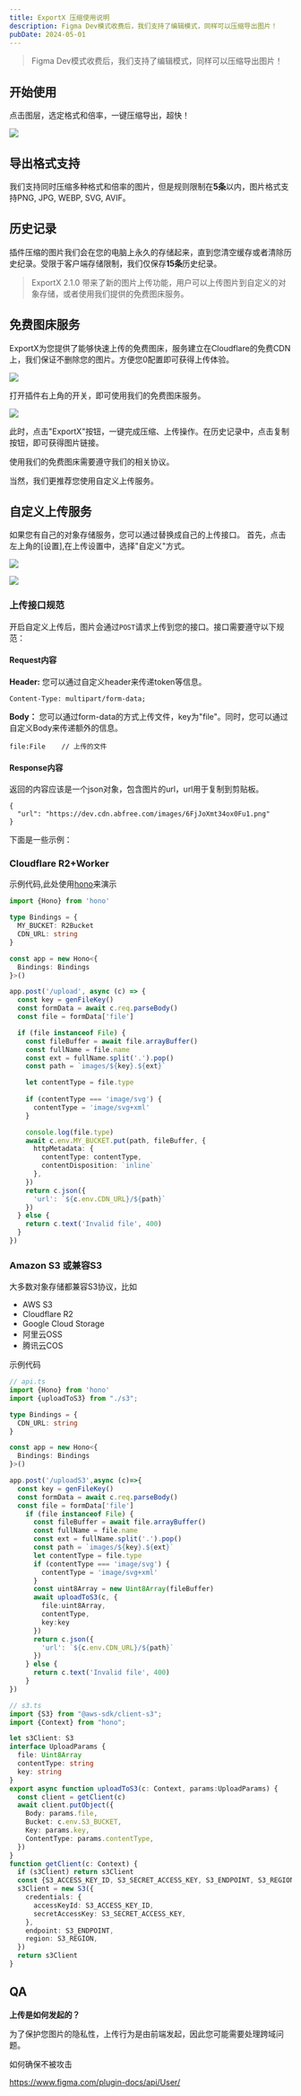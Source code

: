 ```yaml
---
title: ExportX 压缩使用说明
description: Figma Dev模式收费后，我们支持了编辑模式，同样可以压缩导出图片！
pubDate: 2024-05-01
---
```

> Figma Dev模式收费后，我们支持了编辑模式，同样可以压缩导出图片！

## 开始使用

点击图层，选定格式和倍率，一键压缩导出，超快！

![](https://x.abfree.com/assets/ac438e6e-4a4f-46af-84bb-65d0f1ca5359)

## 导出格式支持

我们支持同时压缩多种格式和倍率的图片，但是规则限制在**5条**以内，图片格式支持PNG, JPG, WEBP, SVG, AVIF。

## 历史记录

插件压缩的图片我们会在您的电脑上永久的存储起来，直到您清空缓存或者清除历史纪录。受限于客户端存储限制，我们仅保存**15条**历史纪录。

> ExportX 2.1.0 带来了新的图片上传功能，用户可以上传图片到自定义的对象存储，或者使用我们提供的免费图床服务。

## 免费图床服务

ExportX为您提供了能够快速上传的免费图床，服务建立在Cloudflare的免费CDN上，我们保证不删除您的图片。方便您0配置即可获得上传体验。

![](https://x.abfree.com/assets/bf160bbf-4326-4cb5-90ec-799a044fbbd9)

打开插件右上角的开关，即可使用我们的免费图床服务。

![](https://x.abfree.com/assets/17c60acf-a5ec-40d8-979f-ab1d861c1ae8)

此时，点击"ExportX"按钮，一键完成压缩、上传操作。在历史记录中，点击复制按钮，即可获得图片链接。

使用我们的免费图床需要遵守我们的相关协议。

当然，我们更推荐您使用自定义上传服务。

## 自定义上传服务

如果您有自己的对象存储服务，您可以通过替换成自己的上传接口。
首先，点击左上角的[设置],在上传设置中，选择"自定义"方式。


![](https://x.abfree.com/assets/3c196681-afa3-42b1-8716-320428204875)

![](https://x.abfree.com/assets/3691eb76-6dd5-4f59-a05b-81d3117b849b)

### 上传接口规范

开启自定义上传后，图片会通过`POST`请求上传到您的接口。接口需要遵守以下规范：

#### Request内容
**Header:**
您可以通过自定义header来传递token等信息。
```
Content-Type: multipart/form-data;
```

**Body：**
您可以通过form-data的方式上传文件，key为"file"。同时，您可以通过自定义Body来传递额外的信息。
```
file:File    // 上传的文件
```
#### Response内容
返回的内容应该是一个json对象，包含图片的url，url用于复制到剪贴板。
```
{
  "url": "https://dev.cdn.abfree.com/images/6FjJoXmt34ox0Fu1.png"
}
```


下面是一些示例：

### Cloudflare R2+Worker

示例代码,此处使用[hono](https://hono.dev/)来演示

```ts
import {Hono} from 'hono'

type Bindings = {
  MY_BUCKET: R2Bucket
  CDN_URL: string
}

const app = new Hono<{
  Bindings: Bindings
}>()

app.post('/upload', async (c) => {
  const key = genFileKey()
  const formData = await c.req.parseBody()
  const file = formData['file']

  if (file instanceof File) {
    const fileBuffer = await file.arrayBuffer()
    const fullName = file.name
    const ext = fullName.split('.').pop()
    const path = `images/${key}.${ext}`

    let contentType = file.type
    
    if (contentType === 'image/svg') {
      contentType = 'image/svg+xml'
    }

    console.log(file.type)
    await c.env.MY_BUCKET.put(path, fileBuffer, {
      httpMetadata: {
        contentType: contentType,
        contentDisposition: `inline`
      },
    })
    return c.json({
      'url': `${c.env.CDN_URL}/${path}`
    })
  } else {
    return c.text('Invalid file', 400)
  }
})
```

### Amazon S3  或兼容S3

大多数对象存储都兼容S3协议，比如
- AWS S3
- Cloudflare R2
- Google Cloud Storage
- 阿里云OSS
- 腾讯云COS

示例代码
```ts
// api.ts
import {Hono} from 'hono'
import {uploadToS3} from "./s3";

type Bindings = {
  CDN_URL: string
}

const app = new Hono<{
  Bindings: Bindings
}>()

app.post('/uploadS3',async (c)=>{
  const key = genFileKey()
  const formData = await c.req.parseBody()
  const file = formData['file']
    if (file instanceof File) {
      const fileBuffer = await file.arrayBuffer()
      const fullName = file.name
      const ext = fullName.split('.').pop()
      const path = `images/${key}.${ext}`
      let contentType = file.type
      if (contentType === 'image/svg') {
        contentType = 'image/svg+xml'
      }
      const uint8Array = new Uint8Array(fileBuffer)
      await uploadToS3(c, {
        file:uint8Array,
        contentType,
        key:key
      })
      return c.json({
        'url': `${c.env.CDN_URL}/${path}`
      })
    } else {
      return c.text('Invalid file', 400)
    }
})

```

```ts
// s3.ts
import {S3} from "@aws-sdk/client-s3";
import {Context} from "hono";

let s3Client: S3
interface UploadParams {
  file: Uint8Array
  contentType: string
  key: string
}
export async function uploadToS3(c: Context, params:UploadParams) {
  const client = getClient(c)
  await client.putObject({
    Body: params.file,
    Bucket: c.env.S3_BUCKET,
    Key: params.key,
    ContentType: params.contentType,
  })
}
function getClient(c: Context) {
  if (s3Client) return s3Client
  const {S3_ACCESS_KEY_ID, S3_SECRET_ACCESS_KEY, S3_ENDPOINT, S3_REGION} = c.env
  s3Client = new S3({
    credentials: {
      accessKeyId: S3_ACCESS_KEY_ID,
      secretAccessKey: S3_SECRET_ACCESS_KEY,
    },
    endpoint: S3_ENDPOINT,
    region: S3_REGION,
  })
  return s3Client
}

```

## QA

**上传是如何发起的？**

为了保护您图片的隐私性，上传行为是由前端发起，因此您可能需要处理跨域问题。

如何确保不被攻击

https://www.figma.com/plugin-docs/api/User/

